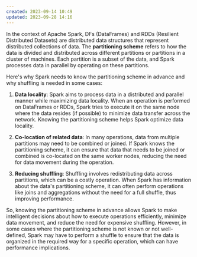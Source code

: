 ```yaml
---
created: 2023-09-14 10:49
updated: 2023-09-28 14:16
---
```



In the context of Apache Spark, DFs (DataFrames) and RDDs (Resilient Distributed Datasets) are distributed data structures that represent distributed collections of data. The **partitioning scheme** refers to how the data is divided and distributed across different partitions or partitions in a cluster of machines. Each partition is a subset of the data, and Spark processes data in parallel by operating on these partitions.

Here's why Spark needs to know the partitioning scheme in advance and why shuffling is needed in some cases:

1. **Data locality**: Spark aims to process data in a distributed and parallel manner while maximizing data locality. When an operation is performed on DataFrames or RDDs, Spark tries to execute it on the same node where the data resides (if possible) to minimize data transfer across the network. Knowing the partitioning scheme helps Spark optimize data locality.
    
2. **Co-location of related data**: In many operations, data from multiple partitions may need to be combined or joined. If Spark knows the partitioning scheme, it can ensure that data that needs to be joined or combined is co-located on the same worker nodes, reducing the need for data movement during the operation.
    
3. **Reducing shuffling**: Shuffling involves redistributing data across partitions, which can be a costly operation. When Spark has information about the data's partitioning scheme, it can often perform operations like joins and aggregations without the need for a full shuffle, thus improving performance.
    

So, knowing the partitioning scheme in advance allows Spark to make intelligent decisions about how to execute operations efficiently, minimize data movement, and reduce the need for expensive shuffling. However, in some cases where the partitioning scheme is not known or not well-defined, Spark may have to perform a shuffle to ensure that the data is organized in the required way for a specific operation, which can have performance implications.